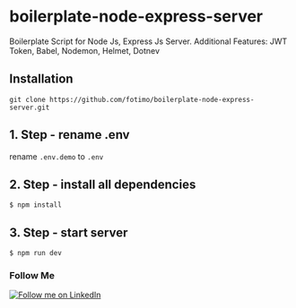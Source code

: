 # boilerplate-node-express-server
Boilerplate Script for Node Js, Express Js Server. Additional Features: JWT Token, Babel, Nodemon, Helmet, Dotnev

## Installation
`git clone https://github.com/fotimo/boilerplate-node-express-server.git`

## 1. Step  - rename .env
rename `.env.demo` to `.env`

## 2. Step  - install all dependencies
`$ npm install`

## 3. Step - start server
`$ npm run dev`

### Follow Me

[![Follow me on LinkedIn](https://img.shields.io/badge/LinkedIn-Timo_Zimmermann-blue?style=flat&logo=linkedin&logoColor=b0c0c0&labelColor=363D44)](https://www.linkedin.com/in/timo-zimmermann-9b323b176/) 